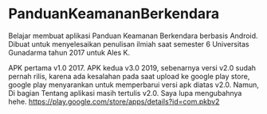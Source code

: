 # PanduanKeamananBerkendara
Belajar membuat aplikasi Panduan Keamanan Berkendara berbasis Android. 
Dibuat untuk menyelesaikan penulisan ilmiah saat semester 6 Universitas Gunadarma tahun 2017 untuk Ales K. 

APK pertama v1.0 2017.
APK kedua v3.0 2019, sebenarnya versi v2.0 sudah pernah rilis, karena ada kesalahan pada saat upload ke google play store, google play menyarankan untuk memperbarui versi apk diatas v2.0. Namun, Di bagian Tentang aplikasi masih tertulis v2.0. Saya lupa mengubahnya hehe.
https://play.google.com/store/apps/details?id=com.pkbv2
